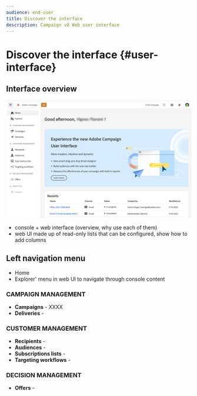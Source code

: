 ```yaml
---
audience: end-user
title: Discover the interface
description: Campaign v8 Web user interface
---
```

# Discover the interface {#user-interface}

## Interface overview

![](assets/home.png)

* console + web interface (overview, why use each of them)
* web UI made up of read-only lists that can be configured, show how to add columns

## Left navigation menu

* Home
* Explorer' menu in web UI to navigate through console content

### CAMPAIGN MANAGEMENT

* **Campaigns** - XXXX
* **Deliveries** - 

### CUSTOMER MANAGEMENT

* **Recipients** - 
* **Audiences** - 
* **Subscriptions lists** - 
* **Targeting workflows** - 

### DECISION MANAGEMENT

* **Offers** - 



